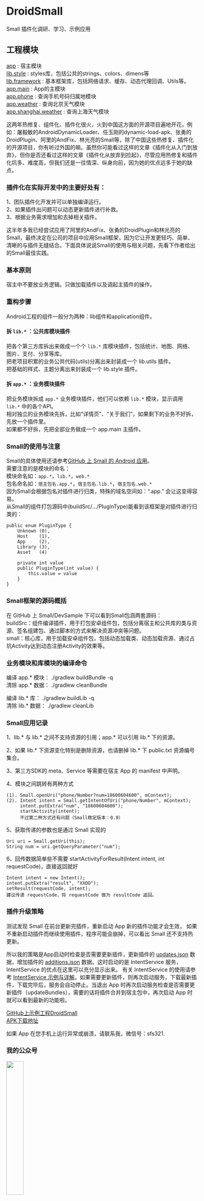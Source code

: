 # DroidSmall

Small 插件化调研、学习、示例应用

## 工程模块

[app](https://github.com/sfsheng0322/DroidSmall/tree/master/app) : 宿主模块  
[lib.style](https://github.com/sfsheng0322/DroidSmall/tree/master/lib.style) : styles库，包括公共的strings、colors、dimens等  
[lib.framework](https://github.com/sfsheng0322/DroidSmall/tree/master/lib.framework) : 基本框架库，包括网络请求、缓存、动态代理回调、Utils等。  
[app.main](https://github.com/sfsheng0322/DroidSmall/tree/master/app.main) : App的主模块  
[app.phone](https://github.com/sfsheng0322/DroidSmall/tree/master/app.phone) : 查询手机号码归属地模块  
[app.weather](https://github.com/sfsheng0322/DroidSmall/tree/master/app.weather) : 查询北京天气模块  
[app.shanghai.weather](https://github.com/sfsheng0322/DroidSmall/tree/master/app.shanghai.weather) : 查询上海天气模块  

这两年热修复、组件化、插件化很火，火到中国这方面的开源项目遍地开花，例如：屠毅敏的AndroidDynamicLoader、任玉刚的dynamic-load-apk、张勇的DroidPlugin、阿里的AndFix、林光亮的Small等，除了中国这些热修复、插件化的开源项目，你有听过外国的嘛。虽然你可能看过这样的文章《插件化从入门到放弃》，但你是否还看过这样的文章《插件化从放弃到捡起》，尽管应用热修复和插件化坑多、难度高，但我们还是一往情深、纵身向前，因为她的优点远多于她的缺点。

### 插件化在实际开发中的主要好处有：  
1、团队插件化开发并可以单独编译运行。  
2、如果插件出问题可以动态更新插件进行补救。  
3、根据业务需求增加和去掉相关插件。

这半年多我已经尝试应用了阿里的AndFix、张勇的DroidPlugin和林光亮的Small，最终决定在公司的项目中应用Small框架，因为它让开发更轻巧、简单、清晰的与插件无缝结合。下面具体说说Small的使用与相关问题，先看下作者给出的Small最佳实践。

### 基本原则  
宿主中不要放业务逻辑。只做加载插件以及调起主插件的操作。

### 重构步骤  
Android工程的组件一般分为两种：lib组件和application组件。 

#### 拆 `lib.*` ：公共库模块插件  
把各个第三方库拆出来做成一个个 `lib.*` 库模块插件，包括统计、地图、网络、图片、支付、分享等库。  
把老项目积累的业务公共代码(utils)分离出来封装成一个 lib.utils 插件。  
把基础的样式、主题分离出来封装成一个 lib.style 插件。

#### 拆 `app.*` ：业务模块插件  
把业务模块拆成 `app.*` 业务模块插件，他们可以依赖 `lib.*` 模块，显示调用 `lib.*` 中的各个API。  
相对独立的业务模块先拆，比如“详情页”、“关于我们”，如果剩下的业务不好拆，先放一个插件里。  
如果都不好拆，先把全部业务做成一个 app.main 主插件。

### Small的使用与注意  
Small的具体使用还请参考[GitHub 上 Small 的 Android 应用](https://github.com/wequick/Small/tree/master/Android)。  
需要注意的是模块的命名：  
模块命名如：`app.*`，`lib.*`，`web.*`  
包名命名如：`宿主包名.app.*`，`宿主包名.lib.*`，`宿主包名.web.*`  
因为Small会根据包名对插件进行归类，特殊的域名空间如：“.app.” 会让这变得容易。  
从Small的组件打包源码中(buildSrc/.../PluginType)能看到该框架是对插件进行归类的：  

    public enum PluginType {
        Unknown (0),
        Host    (1),
        App     (2),
        Library (3),
        Asset   (4)

        private int value
        public PluginType(int value) {
            this.value = value
        }
    }

### Small框架的源码概括  

在 GitHub 上 Small/DevSample 下可以看到Small包涵两套源码：  
buildSrc：组件编译插件，用于打包安卓组件包，包括分离宿主和公共库的类与资源、签名组建包、通过脚本的方式来解决资源冲突等问题。  
small：核心库，用于加载安卓组件包，包括动态加载类、动态加载资源、通过占坑Activity达到动态注册Activity的效果等。

### 业务模块和库模块的编译命令

编译 app.* 模块： ./gradlew buildBundle -q  
清除 app.* 数据： ./gradlew cleanBundle

编译 lib.* 库： ./gradlew buildLib -q  
清除 lib.* 数据： ./gradlew cleanLib

### Small应用记录

1、lib.* 与 lib.* 之间不支持资源的引用；app.* 可以引用 lib.* 下的资源。  

2、如果 lib.* 下资源变化特别是删除资源，也请删掉 lib.* 下 public.txt 资源编号集合。 

3、第三方SDK的 meta、Service 等需要在宿主 App 的 manifest 中声明。

4、模块之间跳转有两种方式  

    (1). Small.openUri("phone/Number?num=18600604600", mContext);  
    (2). Intent intent = Small.getIntentOfUri("phone/Number", mContext);  
         intent.putExtra("num", "18600604600");  
         startActivity(intent);  
         不过第二种方式还有问题（Small稳定版本：0.9）  
         
5、获取传递的参数也是通过 Small 实现的  

    Uri uri = Small.getUri(this);  
    String num = uri.getQueryParameter("num");  
    
6、回传数据简单些不需要 startActivityForResult(Intent intent, int requestCode)，直接返回就好  

    Intent intent = new Intent();  
    intent.putExtra("result", "XXOO");  
    setResult(requestCode, intent);  
    建议传递 requestCode，将 requestCode 做为 resultCode 返回。  
    
### 插件升级策略

测试发现 Small 在前台更新完插件，重新启动 App 新的插件功能才会生效，
如果不重新启动插件而继续使用插件，程序可能会崩掉，可以看出 Small 还不支持热更新。

所以我的策略是App启动时检查是否需要更新插件，更新插件的 [updates.json](http://sunfusheng.com/assets/small/updates.json) 数据，增加插件的 [additions.json](http://sunfusheng.com/assets/small/additions.json) 数据。这时启动的是 IntentService 服务，IntentService 的优点在这里可以充分显示出来。
有关 IntentService 的使用请参考 [IntentService 示例与详解](http://sunfusheng.com/android/2016/07/01/IntentService.html)。如果需要更新插件，则再次启动服务，下载最新插件，下载完毕后，服务会自动停止。当退出 App 时再次启动服务检查是否需要更新插件（updateBundles），需要的话将插件合并到宿主包中，再次启动 App 时就可以看到最新的功能啦。

[GitHub上示例工程DroidSmall](https://github.com/sfsheng0322/DroidSmall)  
[APK下载地址](http://fir.im/DroidSmall)

如果 App 在您手机上运行异常或崩溃，请联系我，微信号：sfs321.

### 我的公众号

<img src="https://raw.githubusercontent.com/sfsheng0322/StickyHeaderListView/master/screenshots/%E5%BE%AE%E4%BF%A1%E5%85%AC%E4%BC%97%E5%8F%B7.jpg" style="width: 30%;">

### 关于我

个人邮箱：sfsheng0322@126.com

[GitHub主页](https://github.com/sfsheng0322)

[简书主页](http://www.jianshu.com/users/88509e7e2ed1/latest_articles)

[个人博客](http://sunfusheng.com/)

[新浪微博](http://weibo.com/u/3852192525)